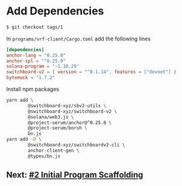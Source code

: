 # Add Dependencies

```bash
$ git checkout tags/1
```

In `programs/vrf-client/Cargo.toml` add the following lines

```toml
[dependencies]
anchor-lang = "0.25.0"
anchor-spl = "^0.25.0"
solana-program = "~1.10.29"
switchboard-v2 = { version = "^0.1.14", features = ["devnet"] }
bytemuck = "1.7.2"
```

Install npm packages

```bash
yarn add \
        @switchboard-xyz/sbv2-utils \
        @switchboard-xyz/switchboard-v2 \
        @solana/web3.js \
        @project-serum/anchor@^0.25.0 \
        @project-serum/borsh \
        bn.js
yarn add -D \
        @switchboard-xyz/switchboardv2-cli \
        anchor-client-gen \
        @types/bn.js
```

## Next: [#2 Initial Program Scaffolding](./2_initial_program_scaffolding.md)
